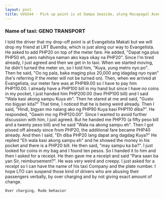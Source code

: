 ```yaml
---
layout: post
title: UVG544 - Pick up point is at Dampa Seaside, along Macapagal Avenue, Pasay City; then drop-off is at Evangelista, Bangkal, Makati City 
---
```


### Name of taxi: GENO TRANSPORT

I told the driver that my drop-off point is at Evangelista Makati but we will drop my friend at LRT Buendia, which is just along our way to Evangelista. He asked to add PHP20 on top of the meter fare. He added, "Dapat nga plus PHP50 eh, pero nahihiya naman ako kaya okay na PHP20". Since I'm tired already, I just agreed and then we get in to taxi. When we started moving, he didn't turned the meter on, so I told him, "Kuya, yung metro nyo po". Then he said, "Oo ng pala, baka maging plus 20,000 ang idagdag nyo nyan" (he's referring if the meter will not be turned on). Then, when we arrived at Evangelista, our meter fare was at PHP89.00 so I have to pay him PHP110.00. I already have a PHP100 bill in my hand but since I have no coins in my pocket, I just handed him PHP200.00 (two PHP100 bill) and I said "Wala kasi akong sampu Kuya eh". Then he stared at me and said, "Gusto mo bigyan kita?" That time, I noticed that he is being weird already. Then I said, "Hindi, bigyan mo nalang ako ng PHP90 Kuya kasi PHP110 diba?". He responded, "Gawin mo ng PHP120.00". Since I wanted to avoid further discussion with him, I just agreed. But he handed me PHP70 (a fifty peso bill and a twenty peso bill) and he said "Wala na akong sampu eh". Then I got pissed off already since from PHP20, the additional fare became PHP40 already. And then I said, "Eh diba PHP20 lang dapat ang dagdag Kuya?" He replied "Eh wala kasi akong sampu eh" and he showed the money in his pocket and there is a PHP20 bill. He then said, "may sampu ka ba?". I just looked for coins in my bag and I found ten pesos. So I handed it to him and then I asked for a receipt. He then gave me a receipt and said "Para saan ba yan Sir, reimbursement?". He was very weird and creepy. I just asked for a receipt so I can have the name of his taxi Company and the plate number. I hope LTO can suspend those kind of drivers who are abusing their passengers verbally, by over charging and by not giving exact amount of change.

```Over charging, Rude behavior```

